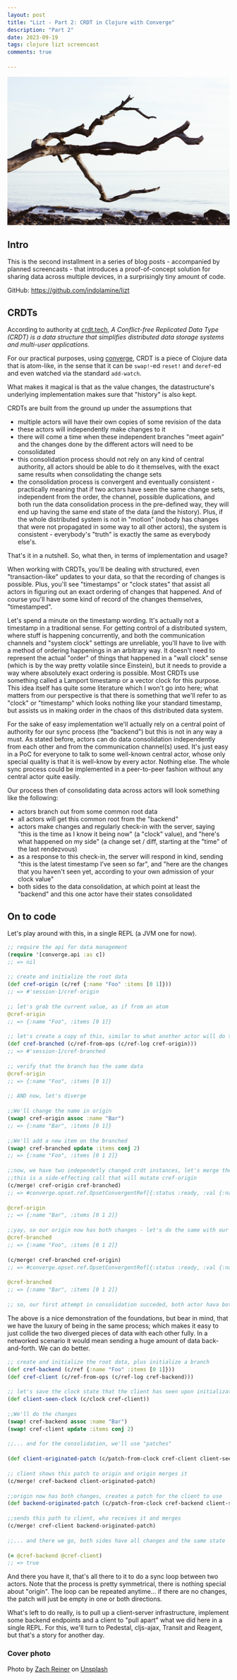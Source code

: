 ```yaml
---
layout: post
title: "Lizt - Part 2: CRDT in Clojure with Converge"
description: "Part 2"
date: 2023-09-19
tags: clojure lizt screencast
comments: true

---
```


![Image of a tree branch](/assets/zach-reiner-H7LxvEmVZnE-unsplash.jpg)
## Intro

This is the second installment in a series of blog posts - accompanied by planned screencasts - that introduces a proof-of-concept solution for sharing data across multiple devices, in a surprisingly tiny amount of code.

<!-- The complete series: -->

<!-- - This post -->
<!-- - Second post -->
<!-- - (to be continued) -->

<!-- Screencasts available at http://youtu.be/c -->

GitHub: <https://github.com/indolamine/lizt>

## CRDTs

According to authority at [crdt.tech](https://crdt.tech), _A Conflict-free Replicated Data Type (CRDT) is a data structure that simplifies distributed data storage systems and multi-user applications._ 

For our practical purposes, using [converge](https://github.com/evidentsystems/converge), CRDT is a piece of Clojure data that is atom-like, in the sense that it can be `swap!`-ed `reset!` and `deref`-ed and even watched via the standard `add-watch`. 

What makes it magical is that as the value changes, the datastructure's underlying implementation makes sure that "history" is also kept.

CRDTs are built from the ground up under the assumptions that

- multiple actors will have their own copies of some revision of the data
- these actors will independently make changes to it
- there will come a time when these independent branches "meet again" and the changes done by the different actors will need to be consolidated
- this consolidation process should not rely on any kind of central authority, all actors should be able to do it themselves, with the exact same results when consolidating the change sets
- the consolidation process is convergent and eventually consistent - practically meaning that if two actors have seen the same change sets, independent from the order, the channel, possible duplications, and both run the data consolidation process in the pre-defined way, they will end up having the same end state of the data (and the history). Plus, if the whole distributed system is not in "motion" (nobody has changes that were not propagated in some way to all other actors), the system is consistent - everybody's "truth" is exactly the same as everybody else's.

That's it in a nutshell. So, what then, in terms of implementation and usage?

When working with CRDTs, you'll be dealing with structured, even "transaction-like" updates to your data, so that the recording of changes is possible. Plus, you'll see "timestamps" or "clock states" that assist all actors in figuring out an exact ordering of changes that happened. And of course you'll have some kind of record of the changes themselves, "timestamped". 

Let's spend a minute on the timestamp wording. It's actually not a timestamp in a traditional sense. For getting control of a distributed system, where stuff is happening concurrently, and both the communication channels and "system clock" settings are unreliable, you'll have to live with a method of ordering happenings in an arbitrary way. It doesn't need to represent the actual "order" of things that happened in a "wall clock" sense (which is by the way pretty volatile since Einstein), but it needs to provide a way where absolutely exact ordering is possible. Most CRDTs use something called a Lamport timestamp or a vector clock for this purpose. This idea itself has quite some literature which I won't go into here; what matters from our perspective is that there is something that we'll refer to as "clock" or "timestamp" which looks nothing like your standard timestamp, but assists us in making order in the chaos of this distributed data system.

For the sake of easy implementation we'll actually rely on a central point of authority for our sync process (the "backend") but this is not in any way a must. As stated before, actors can do data consolidation independently from each other and from the communication channel(s) used. It's just easy in a PoC for everyone to talk to some well-known central actor, whose only special quality is that it is well-know by every actor. Nothing else. The whole sync process could be implemented in a peer-to-peer fashion without any central actor quite easily.

Our process then of consolidating data across actors will look something like the following:

- actors branch out from some common root data
- all actors will get this common root from the "backend"
- actors make changes and regularly check-in with the server, saying "this is the time as I know it being now" (a "clock" value), and "here's what happened on my side" (a change set / diff, starting at the "time" of the last rendezvous)
- as a response to this check-in, the server will respond in kind, sending "this is the latest timestamp I've seen so far", and "here are the changes that you haven't seen yet, according to your own admission of your clock value"
- both sides to the data consolidation, at which point at least the "backend" and this one actor have their states consolidated

## On to code

Let's play around with this, in a single REPL (a JVM one for now).

```clojure
;; require the api for data management
(require '[converge.api :as c])
;; => nil

;; create and initialize the root data
(def cref-origin (c/ref {:name "Foo" :items [0 1]}))
;; => #'session-1/cref-origin

;; let's grab the current value, as if from an atom
@cref-origin
;; => {:name "Foo", :items [0 1]}

;; let's create a copy of this, similar to what another actor will do to initialize
(def cref-branched (c/ref-from-ops (c/ref-log cref-origin)))
;; => #'session-1/cref-branched

;; verify that the branch has the same data
@cref-origin
;; => {:name "Foo", :items [0 1]}

;; AND now, let's diverge

;;We'll change the name in origin
(swap! cref-origin assoc :name "Bar")
;; => {:name "Bar", :items [0 1]}

;;We'll add a new item on the branched
(swap! cref-branched update :items conj 2)
;; => {:name "Foo", :items [0 1 2]}

;;now, we have two independetly changed crdt instances, let's merge them
;;this is a side-effecting call that will mutate cref-origin
(c/merge! cref-origin cref-branched)
;; => #converge.opset.ref.OpsetConvergentRef[{:status :ready, :val {:name "Bar", :items [0 1 2]}} 0x665831cf]

@cref-origin
;; => {:name "Bar", :items [0 1 2]}

;;yay, so our origin now has both changes - let's do the same with our branched
@cref-branched
;; => {:name "Foo", :items [0 1 2]}

(c/merge! cref-branched cref-origin)
;; => #converge.opset.ref.OpsetConvergentRef[{:status :ready, :val {:name "Bar", :items [0 1 2]}} 0x7da5f7e9]

@cref-branched
;; => {:name "Bar", :items [0 1 2]}

;; so, our first attempt in consolidation succeded, both actor hava both changes applied

```

The above is a nice demonstration of the foundations, but bear in mind, that we have the luxury of being in the same process; which makes it easy to just collide the two diverged pieces of data with each other fully. In a networked scenario it would mean sending a huge amount of data back-and-forth. We can do better.

```clojure
;; create and initialize the root data, plus initialize a branch
(def cref-backend (c/ref {:name "Foo" :items [0 1]}))
(def cref-client (c/ref-from-ops (c/ref-log cref-backend)))

;; let's save the clock state that the client has seen upon initialization
(def client-seen-clock (c/clock cref-client))

;;We'll do the changes
(swap! cref-backend assoc :name "Bar")
(swap! cref-client update :items conj 2)

;;... and for the consolidation, we'll use "patches"

(def client-originated-patch (c/patch-from-clock cref-client client-seen-clock))

;; client shows this patch to origin and origin merges it
(c/merge! cref-backend client-originated-patch)

;;origin now has both changes, creates a patch for the client to use
(def backend-originated-patch (c/patch-from-clock cref-backend client-seen-clock))

;;sends this path to client, who receives it and merges
(c/merge! cref-client backend-originated-patch)

;;... and there we go, both sides have all changes and the same state

(= @cref-backend @cref-client)
;; => true

```

And there you have it, that's all there to it to do a sync loop between two actors. Note that the process is pretty symmetrical, there is nothing special about "origin". The loop can be repeated anytime... if there are no changes, the patch will just be empty in one or both directions.

What's left to do really, is to pull up a client-server infrastructure, implement some backend endpoints and a client to "pull apart" what we did here in a single REPL. For this, we'll turn to Pedestal, cljs-ajax, Transit and Reagent, but that's a story for another day.

### Cover photo
Photo by <a href="https://unsplash.com/@_zachreiner_?utm_source=unsplash&utm_medium=referral&utm_content=creditCopyText">Zach Reiner</a> on <a href="https://unsplash.com/photos/H7LxvEmVZnE?utm_source=unsplash&utm_medium=referral&utm_content=creditCopyText">Unsplash</a>
  


